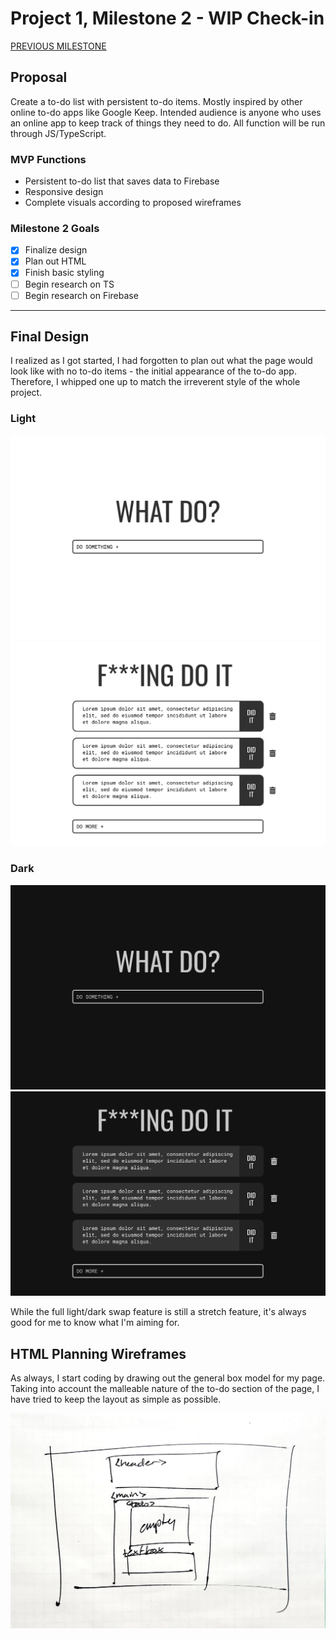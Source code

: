 # Project 1, Milestone 2 - WIP Check-in

[PREVIOUS MILESTONE](milestone1.md)

## Proposal

Create a to-do list with persistent to-do items. Mostly inspired by other online to-do apps like Google Keep. Intended audience is anyone who uses an online app to keep track of things they need to do. All function will be run through JS/TypeScript.

### MVP Functions

- Persistent to-do list that saves data to Firebase
- Responsive design
- Complete visuals according to proposed wireframes

### Milestone 2 Goals

- [x] Finalize design
- [x] Plan out HTML
- [x] Finish basic styling
- [ ] Begin research on TS
- [ ] Begin research on Firebase

---

## Final Design

I realized as I got started, I had forgotten to plan out what the page would look like with no to-do items - the initial appearance of the to-do app. Therefore, I whipped one up to match the irreverent style of the whole project.

### Light

![Landing page, light](images/landing_light.png)
![Filled list, light](images/desktop_light.png)

### Dark

![Landing page, dark](images/landing_dark.png)
![Filled list, dark](images/desktop_dark.png)

While the full light/dark swap feature is still a stretch feature, it's always good for me to know what I'm aiming for.

## HTML Planning Wireframes

As always, I start coding by drawing out the general box model for my page. Taking into account the malleable nature of the to-do section of the page, I have tried to keep the layout as simple as possible.

![HTML wireframe planning](images/html_planning.png)

